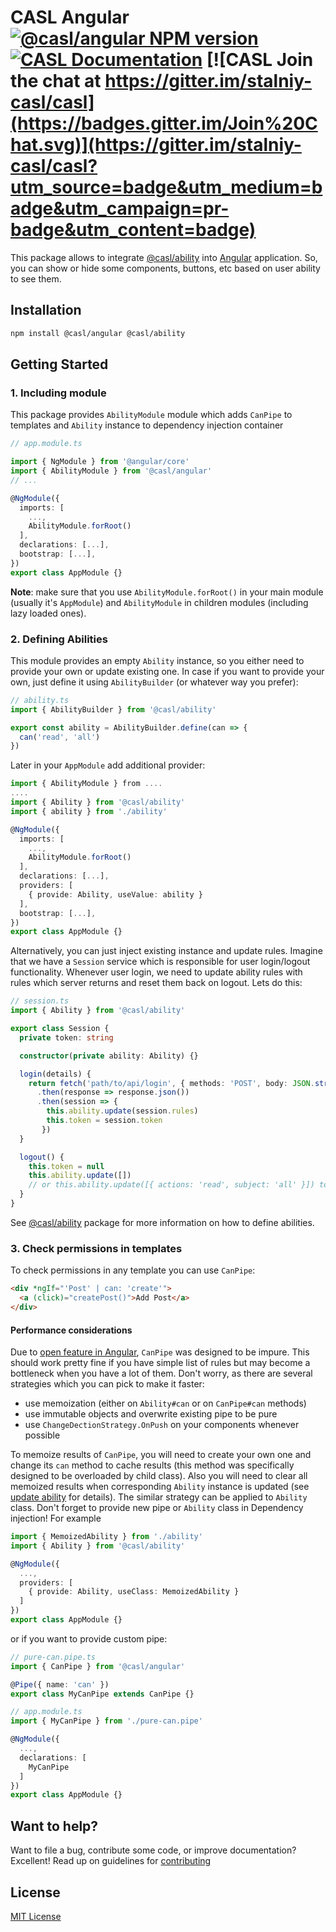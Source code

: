 # CASL Angular [![@casl/angular NPM version](https://badge.fury.io/js/%40casl%2Fangular.svg)](https://badge.fury.io/js/%40casl%2Fangular) [![CASL Documentation](https://img.shields.io/badge/documentation-available-brightgreen.svg)](https://stalniy.github.io/casl/) [![CASL Join the chat at https://gitter.im/stalniy-casl/casl](https://badges.gitter.im/Join%20Chat.svg)](https://gitter.im/stalniy-casl/casl?utm_source=badge&utm_medium=badge&utm_campaign=pr-badge&utm_content=badge)

This package allows to integrate [@casl/ability][casl-ability] into [Angular][angular] application. So, you can show or hide some components, buttons, etc based on user ability to see them.

## Installation

```sh
npm install @casl/angular @casl/ability
```

## Getting Started

### 1. Including module

This package provides `AbilityModule` module which adds `CanPipe` to templates and `Ability` instance to dependency injection container

```ts
// app.module.ts

import { NgModule } from '@angular/core'
import { AbilityModule } from '@casl/angular'
// ...

@NgModule({
  imports: [
    ...,
    AbilityModule.forRoot()
  ],
  declarations: [...],
  bootstrap: [...],
})
export class AppModule {}
```

**Note**: make sure that you use `AbilityModule.forRoot()` in your main module (usually it's `AppModule`) and `AbilityModule` in children modules (including lazy loaded ones).

### 2. Defining Abilities

This module provides an empty `Ability` instance, so you either need to provide your own or update existing one. In case if you want to provide your own, just define it using `AbilityBuilder` (or whatever way you prefer):

```ts
// ability.ts
import { AbilityBuilder } from '@casl/ability'

export const ability = AbilityBuilder.define(can => {
  can('read', 'all')
})
```

Later in your `AppModule` add additional provider:

```ts
import { AbilityModule } from ....
....
import { Ability } from '@casl/ability'
import { ability } from './ability'

@NgModule({
  imports: [
    ...,
    AbilityModule.forRoot()
  ],
  declarations: [...],
  providers: [
    { provide: Ability, useValue: ability }
  ],
  bootstrap: [...],
})
export class AppModule {}
```

Alternatively, you can just inject existing instance and update rules.
Imagine that we have a `Session` service which is responsible for user login/logout functionality. Whenever user login, we need to update ability rules with rules which server returns and reset them back on logout. Lets do this:

```ts
// session.ts
import { Ability } from '@casl/ability'

export class Session {
  private token: string

  constructor(private ability: Ability) {}

  login(details) {
    return fetch('path/to/api/login', { methods: 'POST', body: JSON.stringify(details) })
      .then(response => response.json())
      .then(session => {
        this.ability.update(session.rules)
        this.token = session.token
       })
  }

  logout() {
    this.token = null
    this.ability.update([])
    // or this.ability.update([{ actions: 'read', subject: 'all' }]) to make everything to be readonly
  }
}
```

See [@casl/ability][casl-ability] package for more information on how to define abilities.

### 3. Check permissions in templates

To check permissions in any template you can use `CanPipe`:

```html
<div *ngIf="'Post' | can: 'create'">
  <a (click)="createPost()">Add Post</a>
</div>
```

#### Performance considerations

Due to [open feature in Angular](https://github.com/angular/angular/issues/15041), `CanPipe` was designed to be impure. This should work pretty fine if you have simple list of rules but may become a bottleneck when you have a lot of them.
Don't worry, as there are several strategies which you can pick to make it faster:

* use memoization (either on `Ability#can` or on `CanPipe#can` methods)
* use immutable objects and overwrite existing pipe to be pure
* use `ChangeDectionStrategy.OnPush` on your components whenever possible

To memoize results of `CanPipe`, you will need to create your own one and change its `can` method to cache results (this method was specifically designed to be overloaded by child class). Also you will need to clear all memoized results when corresponding `Ability` instance is updated (see [update ability][update-ability] for details).
The similar strategy can be applied to `Ability` class. Don't forget to provide new pipe or `Ability` class in Dependency injection! For example

```ts
import { MemoizedAbility } from './ability'
import { Ability } from '@casl/ability'

@NgModule({
  ...,
  providers: [
    { provide: Ability, useClass: MemoizedAbility }
  ]
})
export class AppModule {}
```

or if you want to provide custom pipe:

```ts
// pure-can.pipe.ts
import { CanPipe } from '@casl/angular'

@Pipe({ name: 'can' })
export class MyCanPipe extends CanPipe {}

// app.module.ts
import { MyCanPipe } from './pure-can.pipe'

@NgModule({
  ...,
  declarations: [
    MyCanPipe
  ]
})
export class AppModule {}
```

## Want to help?

Want to file a bug, contribute some code, or improve documentation? Excellent! Read up on guidelines for [contributing][contributing]

## License

[MIT License](http://www.opensource.org/licenses/MIT)

[contributing]: /CONTRIBUTING.md
[angular]: https://angular.io/
[update-ability]: https://stalniy.github.io/casl/abilities/2017/07/20/define-abilities.html#update-abilities
[casl-ability]: http://npmjs.com/package/@casl/ability
